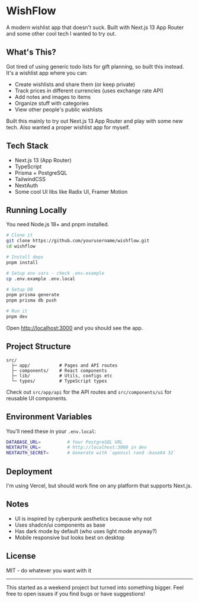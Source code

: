 # WishFlow

A modern wishlist app that doesn't suck. Built with Next.js 13 App Router and some other cool tech I wanted to try out.

## What's This?

Got tired of using generic todo lists for gift planning, so built this instead. It's a wishlist app where you can:

- Create wishlists and share them (or keep private)
- Track prices in different currencies (uses exchange rate API)
- Add notes and images to items
- Organize stuff with categories
- View other people's public wishlists

Built this mainly to try out Next.js 13 App Router and play with some new tech. Also wanted a proper wishlist app for myself.

## Tech Stack

- Next.js 13 (App Router)
- TypeScript
- Prisma + PostgreSQL
- TailwindCSS 
- NextAuth
- Some cool UI libs like Radix UI, Framer Motion

## Running Locally

You need Node.js 18+ and pnpm installed.

```bash
# Clone it
git clone https://github.com/yourusername/wishflow.git
cd wishflow

# Install deps
pnpm install

# Setup env vars - check .env.example
cp .env.example .env.local

# Setup DB
pnpm prisma generate
pnpm prisma db push

# Run it
pnpm dev
```

Open [http://localhost:3000](http://localhost:3000) and you should see the app.

## Project Structure

```
src/
  ├─ app/           # Pages and API routes
  ├─ components/    # React components
  ├─ lib/           # Utils, configs etc
  └─ types/         # TypeScript types
```

Check out `src/app/api` for the API routes and `src/components/ui` for reusable UI components.

## Environment Variables

You'll need these in your `.env.local`:

```bash
DATABASE_URL=          # Your PostgreSQL URL
NEXTAUTH_URL=          # http://localhost:3000 in dev
NEXTAUTH_SECRET=       # Generate with `openssl rand -base64 32`
```

## Deployment

I'm using Vercel, but should work fine on any platform that supports Next.js.

## Notes

- UI is inspired by cyberpunk aesthetics because why not
- Uses shadcn/ui components as base
- Has dark mode by default (who uses light mode anyway?)
- Mobile responsive but looks best on desktop

## License

MIT - do whatever you want with it

---

This started as a weekend project but turned into something bigger. Feel free to open issues if you find bugs or have suggestions!